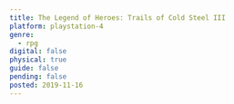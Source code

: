 ```yaml
---
title: The Legend of Heroes: Trails of Cold Steel III
platform: playstation-4
genre:
  - rpg
digital: false
physical: true
guide: false
pending: false
posted: 2019-11-16
---
```

